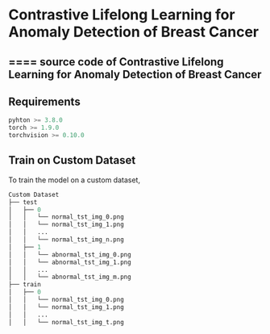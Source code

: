 # Contrastive Lifelong Learning for Anomaly Detection of Breast Cancer
====
source code of Contrastive Lifelong Learning for Anomaly Detection of Breast Cancer
----
Requirements
----
```python
pyhton >= 3.8.0
torch >= 1.9.0
torchvision >= 0.10.0
```

Train on Custom Dataset
----
To train the model on a custom dataset,
```python
Custom Dataset
├── test
│   ├── 0
│   │   └── normal_tst_img_0.png
│   │   └── normal_tst_img_1.png
│   │   ...
│   │   └── normal_tst_img_n.png
│   ├── 1
│   │   └── abnormal_tst_img_0.png
│   │   └── abnormal_tst_img_1.png
│   │   ...
│   │   └── abnormal_tst_img_m.png
├── train
│   ├── 0
│   │   └── normal_tst_img_0.png
│   │   └── normal_tst_img_1.png
│   │   ...
│   │   └── normal_tst_img_t.png

```
